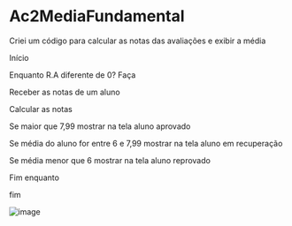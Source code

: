 # Ac2MediaFundamental

Criei um código para calcular as notas das avaliações e exibir a média

Início

Enquanto R.A diferente de 0? Faça

Receber as notas de um aluno

Calcular as notas

Se maior que 7,99 mostrar na tela aluno aprovado

Se média do aluno for entre 6 e 7,99 mostrar na tela aluno em recuperação

Se média menor que 6 mostrar na tela aluno reprovado

Fim enquanto

fim

![image](https://user-images.githubusercontent.com/103973445/169901680-fb3960a6-4f4d-4fa1-ad8a-6f0cc10c7d5d.png)
